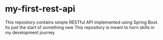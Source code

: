 # my-first-rest-api

This repository contains simple RESTful API implemented using Spring Boot. Its just the start of something new
This repository is meant to horn skills in my development journey
